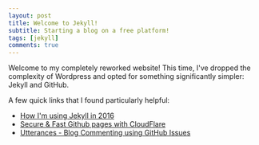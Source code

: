 ```yaml
---
layout: post
title: Welcome to Jekyll!
subtitle: Starting a blog on a free platform!
tags: [jekyll]
comments: true
---
```


Welcome to my completely reworked website!  This time, I've dropped the complexity of Wordpress and opted for something significantly simpler:  Jekyll and GitHub.  

A few quick links that I found particularly helpful:
* [How I'm using Jekyll in 2016](https://mademistakes.com/articles/using-jekyll-2016/#fn-2)
* [Secure & Fast Github pages with CloudFlare](https://blog.cloudflare.com/secure-and-fast-github-pages-with-cloudflare/)
* [Utterances - Blog Commenting using GitHub Issues](https://utteranc.es/)
